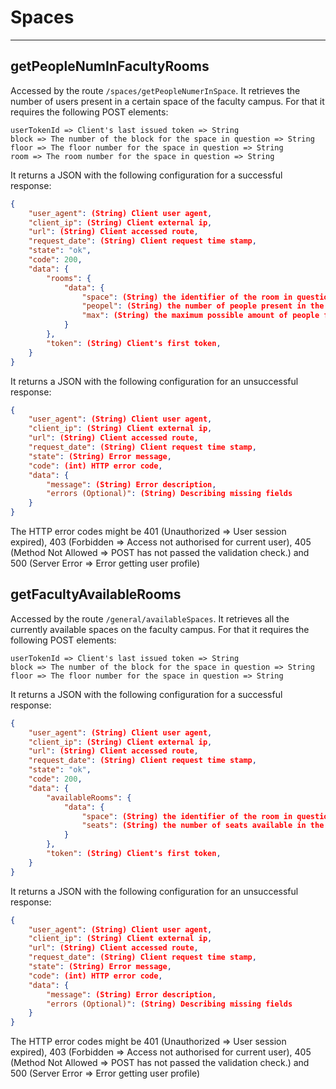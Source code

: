 # Spaces
---
## getPeopleNumInFacultyRooms
Accessed by the route ```/spaces/getPeopleNumerInSpace```. It retrieves the number of users present in a certain space of the faculty campus. For that it requires the following POST elements:
```
userTokenId => Client's last issued token => String
block => The number of the block for the space in question => String
floor => The floor number for the space in question => String
room => The room number for the space in question => String
```
It returns a JSON with the following configuration for a successful response:
```JSON
{
    "user_agent": (String) Client user agent,
    "client_ip": (String) Client external ip,
    "url": (String) Client accessed route,
    "request_date": (String) Client request time stamp,
    "state": "ok",
    "code": 200,
    "data": {
        "rooms": {
            "data": {
                "space": (String) the identifier of the room in question,
                "peopel": (String) the number of people present in the selected room,
                "max": (String) the maximum possible amount of people for the selected room
            }
        },
        "token": (String) Client's first token,
    }
}
```
It returns a JSON with the following configuration for an unsuccessful response:
```JSON
{
    "user_agent": (String) Client user agent,
    "client_ip": (String) Client external ip,
    "url": (String) Client accessed route,
    "request_date": (String) Client request time stamp,
    "state": (String) Error message,
    "code": (int) HTTP error code,
    "data": {
        "message": (String) Error description,
        "errors (Optional)": (String) Describing missing fields
    }
}
```
The HTTP error codes might be 401 (Unauthorized => User session expired), 403 (Forbidden => Access not authorised for current user), 405 (Method Not Allowed => POST has not passed the validation check.) and 500 (Server Error => Error getting user profile)


## getFacultyAvailableRooms
Accessed by the route ```/general/availableSpaces```. It retrieves all the currently available spaces on the faculty campus. For that it requires the following POST elements:
```
userTokenId => Client's last issued token => String
block => The number of the block for the space in question => String
floor => The floor number for the space in question => String
```
It returns a JSON with the following configuration for a successful response:
```JSON
{
    "user_agent": (String) Client user agent,
    "client_ip": (String) Client external ip,
    "url": (String) Client accessed route,
    "request_date": (String) Client request time stamp,
    "state": "ok",
    "code": 200,
    "data": {
        "availableRooms": {
            "data": {
                "space": (String) the identifier of the room in question,
                "seats": (String) the number of seats available in the selected room
            }
        },
        "token": (String) Client's first token,
    }
}
```
It returns a JSON with the following configuration for an unsuccessful response:
```JSON
{
    "user_agent": (String) Client user agent,
    "client_ip": (String) Client external ip,
    "url": (String) Client accessed route,
    "request_date": (String) Client request time stamp,
    "state": (String) Error message,
    "code": (int) HTTP error code,
    "data": {
        "message": (String) Error description,
        "errors (Optional)": (String) Describing missing fields
    }
}
```
The HTTP error codes might be 401 (Unauthorized => User session expired), 403 (Forbidden => Access not authorised for current user), 405 (Method Not Allowed => POST has not passed the validation check.) and 500 (Server Error => Error getting user profile)